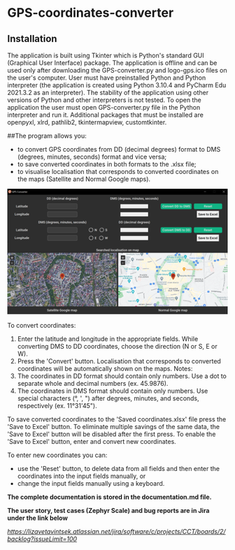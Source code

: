 # GPS-coordinates-converter

## Installation

The application is built using Tkinter which is Python's standard GUI (Graphical User Interface) package. The application is offline and can be used only after downloading the GPS-converter.py and logo-gps.ico files on the user's computer. User must have preinstalled Python and Python interpreter (the application is created using Python 3.10.4 and PyCharm Edu 2021.3.2 as an interpreter). The stability of the application using other versions of Python and other interpreters is not tested. To open the application the user must open GPS-converter.py file in the Python interpreter and run it. Additional packages that must be installed are openpyxl, xlrd, pathlib2, tkintermapview, customtkinter.

##The program allows you:
- to convert GPS coordinates from DD (decimal degrees) format to DMS (degrees, minutes, seconds) format and vice versa; 
- to save converted coordinates in both formats to the .xlsx file;
- to visualise localisation that corresponds to converted coordinates on the maps (Satellite and Normal Google maps).

![alt text](https://github.com/LizavetaVintsek/GPS-coordinates-converter/blob/master/GPS_converter_start_screen.png)

To convert coordinates:
1. Enter the latitude and longitude in the appropriate fields. While converting DMS to DD coordinates, choose the direction (N or S, E or W).
2. Press the 'Convert' button. Localisation that corresponds to converted coordinates will be automatically shown on the maps.
Notes: 
1. The coordinates in DD format should contain only numbers. Use a dot to separate whole and decimal numbers (ex. 45.9876).
2. The coordinates in DMS format should contain only numbers. Use special characters (°, ', ") after degrees, minutes, and seconds, respectively (ex. 11°31'45"). 

To save converted coordinates to the 'Saved coordinates.xlsx' file press the 'Save to Excel' button. To eliminate multiple savings of the same data, the 'Save to Excel' button will be disabled after the first press. To enable the 'Save to Excel' button, enter and convert new coordinates.

To enter new coordinates you can:
- use the 'Reset' button, to delete data from all fields and then enter the coordinates into the input fields manually, or 
- change the input fields manually using a keyboard.


**The complete documentation is stored in the documentation.md file.** 

**The user story, test cases (Zephyr Scale) and bug reports are in Jira under the link below**

*https://lizavetavintsek.atlassian.net/jira/software/c/projects/CCT/boards/2/backlog?issueLimit=100*
